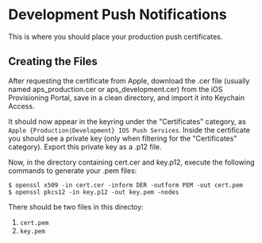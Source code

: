 # Development Push Notifications

This is where you should place your production push certificates.

## Creating the Files ##

After requesting the certificate from Apple, download the .cer file (usually named aps_production.cer or aps_development.cer) from the iOS Provisioning Portal, save in a clean directory, and import it into Keychain Access.

It should now appear in the keyring under the "Certificates" category, as `Apple {Production|Development} IOS Push Services`. Inside the certificate you should see a private key (only when filtering for the "Certificates" category). Export this private key as a .p12 file.

Now, in the directory containing cert.cer and key.p12, execute the following commands to generate your .pem files:

```
$ openssl x509 -in cert.cer -inform DER -outform PEM -out cert.pem
$ openssl pkcs12 -in key.p12 -out key.pem -nodes
```

There should be two files in this directoy:
1. `cert.pem`
2. `key.pem`
